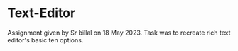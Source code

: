 # Text-Editor
Assignment given by Sr billal on 18 May 2023. Task was to recreate rich text editor's basic ten options.
